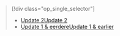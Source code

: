 > [!div class="op_single_selector"]
> * [<span data-ttu-id="62c51-101">Update 2</span><span class="sxs-lookup"><span data-stu-id="62c51-101">Update 2</span></span>](../articles/storsimple/storsimple-manage-backup-policies-u2.md)
> * [<span data-ttu-id="62c51-102">Update 1 & eerdere</span><span class="sxs-lookup"><span data-stu-id="62c51-102">Update 1 & earlier</span></span>](../articles/storsimple/storsimple-manage-backup-policies.md)
> 
> 

